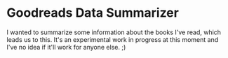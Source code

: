 # Goodreads Data Summarizer

I wanted to summarize some information about the books I've read,
which leads us to this. It's an experimental work in progress at
this moment and I've no idea if it'll work for anyone else. ;)
